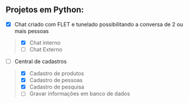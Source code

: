 ## Projetos em Python:

- [x] Chat criado com FLET e tunelado possibilitando a conversa de 2 ou mais pessoas
>- [x] Chat interno
>- [ ] Chat Externo
- [ ] Central de cadastros
>- [x] Cadastro de produtos
>- [x] Cadastro de pessoas
>- [x] Cadastro de pesquisa
>- [ ] Gravar informações em banco de dados
